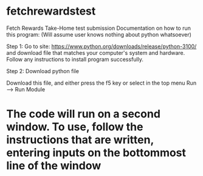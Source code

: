 # fetchrewardstest
Fetch Rewards Take-Home test submission
Documentation on how to run this program:
(Will assume user knows nothing about python whatsoever)

Step 1: Go to site: https://www.python.org/downloads/release/python-3100/ and download file that matches your computer's system and hardware. Follow any instructions to install program successfully.

Step 2: Download python file 


Download this file, and either press the f5 key or select in the top menu Run --> Run Module


# The code will run on a second window. To use, follow the instructions that are written, entering inputs on the bottommost line of the window

